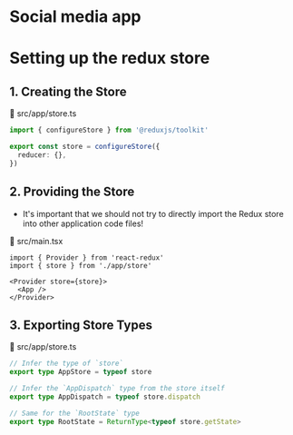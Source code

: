 # Social media app


# Setting up the redux store

## 1. Creating the Store

📁 src/app/store.ts

```ts
import { configureStore } from '@reduxjs/toolkit'

export const store = configureStore({
  reducer: {},
})
```

## 2. Providing the Store

- It's important that we should not try to directly import the Redux store into other application code files!
 
📁 src/main.tsx

```tsx
import { Provider } from 'react-redux'
import { store } from './app/store'

<Provider store={store}>
  <App />
</Provider>
```

## 3. Exporting Store Types

📁 src/app/store.ts

```ts
// Infer the type of `store`
export type AppStore = typeof store

// Infer the `AppDispatch` type from the store itself
export type AppDispatch = typeof store.dispatch

// Same for the `RootState` type
export type RootState = ReturnType<typeof store.getState>

```
